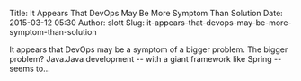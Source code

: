 Title: It Appears That DevOps May Be More Symptom Than Solution
Date: 2015-03-12 05:30
Author: slott
Slug: it-appears-that-devops-may-be-more-symptom-than-solution

It appears that DevOps may be a symptom of a bigger problem. The bigger
problem? Java.Java development -- with a giant framework like Spring --
seems to...
